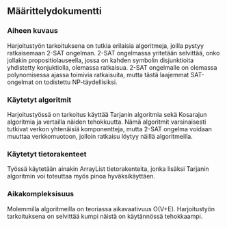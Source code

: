 ## Määrittelydokumentti

### Aiheen kuvaus

Harjoitustyön tarkoituksena on tutkia erilaisia algoritmeja, joilla pystyy ratkaisemaan 2-SAT ongelman. 2-SAT ongelmassa yritetään selvittää, onko jollakin propositiolauseella, jossa on kahden symbolin disjunktioita yhdistetty konjuktiolla, olemassa ratkaisua. 2-SAT ongelmalle on olemassa polynomisessa ajassa toimivia ratkaisuita, mutta tästä laajemmat SAT-ongelmat on todistettu NP-täydellisiksi.

### Käytetyt algoritmit

Harjoitustyössä on tarkoitus käyttää Tarjanin algoritmia sekä Kosarajun algoritmia ja vertailla näiden tehokkuutta. Nämä algoritmit varsinaisesti tutkivat verkon yhtenäisiä komponentteja, mutta 2-SAT ongelma voidaan muuttaa verkkomuotoon, jolloin ratkaisu löytyy näillä algoritmeilla.

### Käytetyt tietorakenteet

Työssä käytetään ainakin ArrayList tietorakenteita, jonka lisäksi Tarjanin algoritmin voi toteuttaa myös pinoa hyväksikäyttäen.

### Aikakompleksisuus

Molemmilla algoritmeilla on teoriassa aikavaativuus O(V+E). Harjoitustyön tarkoituksena on selvittää kumpi näistä on käytännössä tehokkaampi.


